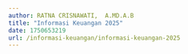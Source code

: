 ```yaml
---
author: RATNA CRISNAWATI,  A.MD.A.B
title: "Informasi Keuangan 2025"
date: 1750653219
url: /informasi-keuangan/informasi-keuangan-2025
---
```


